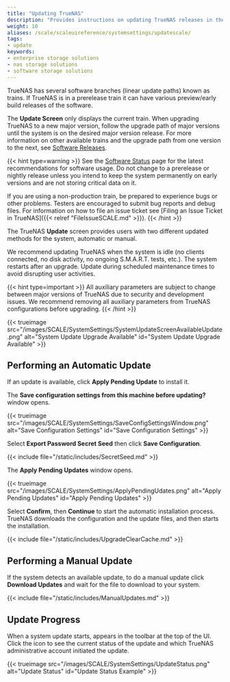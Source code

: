 ```yaml
---
title: "Updating TrueNAS"
description: "Provides instructions on updating TrueNAS releases in the UI."
weight: 10
aliases: /scale/scaleuireference/systemsettings/updatescale/
tags:
- update
keywords:
- enterprise storage solutions
- nas storage solutions
- software storage solutions
---
```


TrueNAS has several software branches (linear update paths) known as trains. If TrueNAS is in a prerelease train it can have various preview/early build releases of the software.

The **Update Screen** only displays the current train.
When upgrading TrueNAS to a new major version, follow the upgrade path of major versions until the system is on the desired major version release.
For more information on other available trains and the upgrade path from one version to the next, see [Software Releases](https://www.truenas.com/docs/truenasupgrades/).

{{< hint type=warning >}}
See the [Software Status](https://www.truenas.com/software-status/) page for the latest recommendations for software usage.
Do not change to a prerelease or nightly release unless you intend to keep the system permanently on early versions and are not storing critical data on it.

If you are using a non-production train, be prepared to experience bugs or other problems.
Testers are encouraged to submit bug reports and debug files.
For information on how to file an issue ticket see [Filing an Issue Ticket in TrueNAS]({{< relref "FileIssueSCALE.md" >}}).
{{< /hint >}}

The TrueNAS **Update** screen provides users with two different updated methods for the system, automatic or manual.

We recommend updating TrueNAS when the system is idle (no clients connected, no disk activity, no ongoing S.M.A.R.T. tests, etc.).
The system restarts after an upgrade.
Update during scheduled maintenance times to avoid disrupting user activities.

{{< hint type=important >}}
All auxiliary parameters are subject to change between major versions of TrueNAS due to security and development issues.
We recommend removing all auxiliary parameters from TrueNAS configurations before upgrading.
{{< /hint >}}

{{< trueimage src="/images/SCALE/SystemSettings/SystemUpdateScreenAvailableUpdate.png" alt="System Update Upgrade Available" id="System Update Upgrade Available" >}}

## Performing an Automatic Update

If an update is available, click **Apply Pending Update** to install it.

The **Save configuration settings from this machine before updating?** window opens.

{{< trueimage src="/images/SCALE/SystemSettings/SaveConfigSettingsWindow.png" alt="Save Configuration Settings" id="Save Configuration Settings" >}}

Select **Export Password Secret Seed** then click **Save Configuration**.

{{< include file="/static/includes/SecretSeed.md" >}}

The **Apply Pending Updates** window opens.

{{< trueimage src="/images/SCALE/SystemSettings/ApplyPendingUdates.png" alt="Apply Pending Updates" id="Apply Pending Updates" >}}

Select **Confirm**, then **Continue** to start the automatic installation process.
TrueNAS downloads the configuration and the update files, and then starts the installation.

{{< include file="/static/includes/UpgradeClearCache.md" >}}

## Performing a Manual Update

If the system detects an available update, to do a manual update click **Download Updates** and wait for the file to download to your system.

{{< include file="/static/includes/ManualUpdates.md" >}}

## Update Progress

When a system update starts, <span class="iconify" data-icon="ic:sharp-system-update-alt" style="font-size:150%;"></span> appears in the toolbar at the top of the UI.
Click the icon to see the current status of the update and which TrueNAS administrative account initiated the update.

{{< trueimage src="/images/SCALE/SystemSettings/UpdateStatus.png" alt="Update Status" id="Update Status Example" >}}
